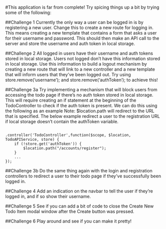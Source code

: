 #This application is far from complete! Try spicing things up a bit by trying some of the following:

##Challenge 1
Currently the only way a user can be logged in is by registering a new user. Change this to create a new route for logging in. This means creating a new template that contains a form that asks a user for their username and password. This should then make an API call to the server and store the username and auth token in local storage.

##Challenge 2
All logged in users have their username and auth tokens stored in local storage. Users not logged don’t have this information stored in local storage. Use this information to build a logout mechanism by creating a new route that will link to a new controller and a new template that will inform users that they’ve been logged out. Try using store.remove(‘username’); and store.remove(‘authToken’); to achieve this!

##Challenge 3a
Try implementing a mechanism that will block users from accessing the todo page if there’s no auth token stored in local storage. This will require creating an if statement at the beginning of the TodoController to check if the auth token is present. We can do this using the following as an example Note: $location.path will redirect to the URL that is specified. The below example redirect a user to the registration URL if local storage doesn’t contain the authToken variable.
```

.controller('TodoController',function($scope, $location, TodoAPIService, store) {
    if (!store.get('authToken')) {
        $location.path("/accounts/register");
    }
    ...
});

```

##Challenge 3b
Do the same thing again with the login and registration controllers to redirect a user to their todo page if they’ve successfully been logged in.

##Challenge 4
Add an indication on the navbar to tell the user if they’re logged in, and if so show their username.

##Challenge 5
See if you can add a bit of code to close the Create New Todo Item modal window after the Create button was pressed.

##Challenge 6
Play around and see if you can make it pretty!